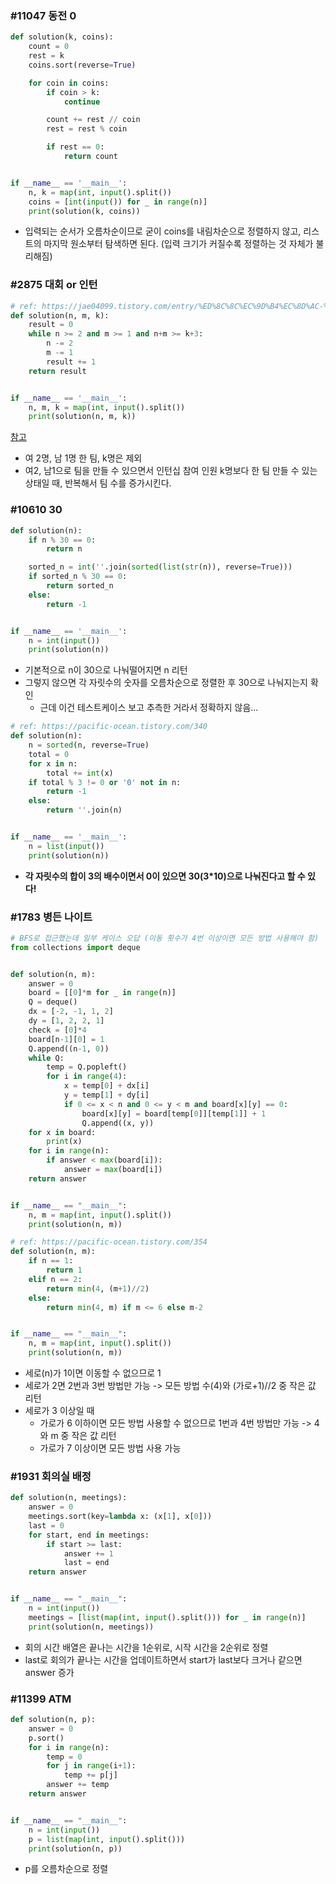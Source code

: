 ### #11047 동전 0

```python
def solution(k, coins):
    count = 0
    rest = k
    coins.sort(reverse=True)

    for coin in coins:
        if coin > k:
            continue

        count += rest // coin
        rest = rest % coin

        if rest == 0:
            return count


if __name__ == '__main__':
    n, k = map(int, input().split())
    coins = [int(input()) for _ in range(n)]
    print(solution(k, coins))
```

- 입력되는 순서가 오름차순이므로 굳이 coins를 내림차순으로 정렬하지 않고, 리스트의 마지막 원소부터 탐색하면 된다. (입력 크기가 커질수록 정렬하는 것 자체가 불리해짐)



### #2875 대회 or 인턴

```python
# ref: https://jae04099.tistory.com/entry/%ED%8C%8C%EC%9D%B4%EC%8D%AC-%ED%92%80%EC%9D%B4-%EB%B0%B1%EC%A4%80-2875-%EB%8C%80%ED%9A%8C-or-%EC%9D%B8%ED%84%B4
def solution(n, m, k):
    result = 0
    while n >= 2 and m >= 1 and n+m >= k+3:
        n -= 2
        m -= 1
        result += 1
    return result


if __name__ == '__main__':
    n, m, k = map(int, input().split())
    print(solution(n, m, k))
```

[참고](https://jae04099.tistory.com/entry/%ED%8C%8C%EC%9D%B4%EC%8D%AC-%ED%92%80%EC%9D%B4-%EB%B0%B1%EC%A4%80-2875-%EB%8C%80%ED%9A%8C-or-%EC%9D%B8%ED%84%B4)

- 여 2명, 남 1명 한 팀, k명은 제외
- 여2, 남1으로 팀을 만들 수 있으면서 인턴십 참여 인원 k명보다 한 팀 만들 수 있는 상태일 때, 반복해서 팀 수를 증가시킨다.



### #10610 30

```python
def solution(n):
    if n % 30 == 0:
        return n

    sorted_n = int(''.join(sorted(list(str(n)), reverse=True)))
    if sorted_n % 30 == 0:
        return sorted_n
    else:
        return -1


if __name__ == '__main__':
    n = int(input())
    print(solution(n))
```

- 기본적으로 n이 30으로 나눠떨어지면 n 리턴
- 그렇지 않으면 각 자릿수의 숫자를 오름차순으로 정렬한 후 30으로 나눠지는지 확인
  - 근데 이건 테스트케이스 보고 추측한 거라서 정확하지 않음...

```python
# ref: https://pacific-ocean.tistory.com/340
def solution(n):
    n = sorted(n, reverse=True)
    total = 0
    for x in n:
        total += int(x)
    if total % 3 != 0 or '0' not in n:
        return -1
    else:
        return ''.join(n)


if __name__ == '__main__':
    n = list(input())
    print(solution(n))
```

- **각 자릿수의 합이 3의 배수이면서 0이 있으면 30(3*10)으로 나눠진다고 할 수 있다!**



### #1783 병든 나이트

```python
# BFS로 접근했는데 일부 케이스 오답 (이동 횟수가 4번 이상이면 모든 방법 사용해야 함)
from collections import deque


def solution(n, m):
    answer = 0
    board = [[0]*m for _ in range(n)]
    Q = deque()
    dx = [-2, -1, 1, 2]
    dy = [1, 2, 2, 1]
    check = [0]*4
    board[n-1][0] = 1
    Q.append((n-1, 0))
    while Q:
        temp = Q.popleft()
        for i in range(4):
            x = temp[0] + dx[i]
            y = temp[1] + dy[i]
            if 0 <= x < n and 0 <= y < m and board[x][y] == 0:
                board[x][y] = board[temp[0]][temp[1]] + 1
                Q.append((x, y))
    for x in board:
        print(x)
    for i in range(n):
        if answer < max(board[i]):
            answer = max(board[i])
    return answer


if __name__ == "__main__":
    n, m = map(int, input().split())
    print(solution(n, m))
```

```python
# ref: https://pacific-ocean.tistory.com/354
def solution(n, m):
    if n == 1:
        return 1
    elif n == 2:
        return min(4, (m+1)//2)
    else:
        return min(4, m) if m <= 6 else m-2


if __name__ == "__main__":
    n, m = map(int, input().split())
    print(solution(n, m))
```

- 세로(n)가 1이면 이동할 수 없으므로 1
- 세로가 2면 2번과 3번 방법만 가능 -> 모든 방법 수(4)와 (가로+1)//2 중 작은 값 리턴
- 세로가 3 이상일 때
  - 가로가 6 이하이면 모든 방법 사용할 수 없으므로 1번과 4번 방법만 가능 -> 4와 m 중 작은 값 리턴
  - 가로가 7 이상이면 모든 방법 사용 가능



### #1931 회의실 배정

```python
def solution(n, meetings):
    answer = 0
    meetings.sort(key=lambda x: (x[1], x[0]))
    last = 0
    for start, end in meetings:
        if start >= last:
            answer += 1
            last = end
    return answer


if __name__ == "__main__":
    n = int(input())
    meetings = [list(map(int, input().split())) for _ in range(n)]
    print(solution(n, meetings))
```

- 회의 시간 배열은 끝나는 시간을 1순위로, 시작 시간을 2순위로 정렬
- last로 회의가 끝나는 시간을 업데이트하면서 start가 last보다 크거나 같으면 answer 증가



### #11399 ATM

```python
def solution(n, p):
    answer = 0
    p.sort()
    for i in range(n):
        temp = 0
        for j in range(i+1):
            temp += p[j]
        answer += temp
    return answer


if __name__ == "__main__":
    n = int(input())
    p = list(map(int, input().split()))
    print(solution(n, p))
```

- p를 오름차순으로 정렬

